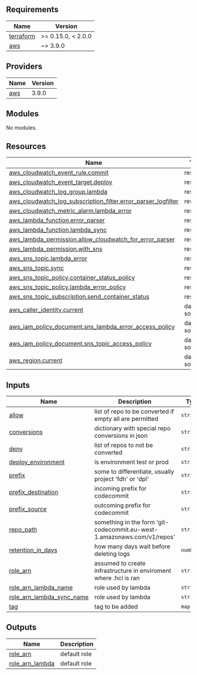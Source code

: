 ## Requirements

| Name | Version |
|------|---------|
| <a name="requirement_terraform"></a> [terraform](#requirement\_terraform) | >= 0.15.0, < 2.0.0 |
| <a name="requirement_aws"></a> [aws](#requirement\_aws) | ~> 3.9.0 |

## Providers

| Name | Version |
|------|---------|
| <a name="provider_aws"></a> [aws](#provider\_aws) | 3.9.0 |

## Modules

No modules.

## Resources

| Name | Type |
|------|------|
| [aws_cloudwatch_event_rule.commit](https://registry.terraform.io/providers/hashicorp/aws/latest/docs/resources/cloudwatch_event_rule) | resource |
| [aws_cloudwatch_event_target.deploy](https://registry.terraform.io/providers/hashicorp/aws/latest/docs/resources/cloudwatch_event_target) | resource |
| [aws_cloudwatch_log_group.lambda](https://registry.terraform.io/providers/hashicorp/aws/latest/docs/resources/cloudwatch_log_group) | resource |
| [aws_cloudwatch_log_subscription_filter.error_parser_logfilter](https://registry.terraform.io/providers/hashicorp/aws/latest/docs/resources/cloudwatch_log_subscription_filter) | resource |
| [aws_cloudwatch_metric_alarm.lambda_error](https://registry.terraform.io/providers/hashicorp/aws/latest/docs/resources/cloudwatch_metric_alarm) | resource |
| [aws_lambda_function.error_parser](https://registry.terraform.io/providers/hashicorp/aws/latest/docs/resources/lambda_function) | resource |
| [aws_lambda_function.lambda_sync](https://registry.terraform.io/providers/hashicorp/aws/latest/docs/resources/lambda_function) | resource |
| [aws_lambda_permission.allow_cloudwatch_for_error_parser](https://registry.terraform.io/providers/hashicorp/aws/latest/docs/resources/lambda_permission) | resource |
| [aws_lambda_permission.with_sns](https://registry.terraform.io/providers/hashicorp/aws/latest/docs/resources/lambda_permission) | resource |
| [aws_sns_topic.lambda_error](https://registry.terraform.io/providers/hashicorp/aws/latest/docs/resources/sns_topic) | resource |
| [aws_sns_topic.sync](https://registry.terraform.io/providers/hashicorp/aws/latest/docs/resources/sns_topic) | resource |
| [aws_sns_topic_policy.container_status_policy](https://registry.terraform.io/providers/hashicorp/aws/latest/docs/resources/sns_topic_policy) | resource |
| [aws_sns_topic_policy.lambda_error_policy](https://registry.terraform.io/providers/hashicorp/aws/latest/docs/resources/sns_topic_policy) | resource |
| [aws_sns_topic_subscription.send_container_status](https://registry.terraform.io/providers/hashicorp/aws/latest/docs/resources/sns_topic_subscription) | resource |
| [aws_caller_identity.current](https://registry.terraform.io/providers/hashicorp/aws/latest/docs/data-sources/caller_identity) | data source |
| [aws_iam_policy_document.sns_lambda_error_access_policy](https://registry.terraform.io/providers/hashicorp/aws/latest/docs/data-sources/iam_policy_document) | data source |
| [aws_iam_policy_document.sns_topic_access_policy](https://registry.terraform.io/providers/hashicorp/aws/latest/docs/data-sources/iam_policy_document) | data source |
| [aws_region.current](https://registry.terraform.io/providers/hashicorp/aws/latest/docs/data-sources/region) | data source |

## Inputs

| Name | Description | Type | Default | Required |
|------|-------------|------|---------|:--------:|
| <a name="input_allow"></a> [allow](#input\_allow) | list of repo to be converted if empty all are permitted | `string` | n/a | yes |
| <a name="input_conversions"></a> [conversions](#input\_conversions) | dictionary with special repo conversions in json | `string` | n/a | yes |
| <a name="input_deny"></a> [deny](#input\_deny) | list of repos to not be converted | `string` | n/a | yes |
| <a name="input_deploy_environment"></a> [deploy\_environment](#input\_deploy\_environment) | is environment test or prod | `string` | n/a | yes |
| <a name="input_prefix"></a> [prefix](#input\_prefix) | some to differentiate, usually project 'fdh' or 'dpl' | `string` | n/a | yes |
| <a name="input_prefix_destination"></a> [prefix\_destination](#input\_prefix\_destination) | incoming prefix for codecommit | `string` | n/a | yes |
| <a name="input_prefix_source"></a> [prefix\_source](#input\_prefix\_source) | outcoming prefix for codecommit | `string` | n/a | yes |
| <a name="input_repo_path"></a> [repo\_path](#input\_repo\_path) | something in the form 'git-codecommit.eu-west-1.amazonaws.com/v1/repos' | `string` | n/a | yes |
| <a name="input_retention_in_days"></a> [retention\_in\_days](#input\_retention\_in\_days) | how many days wait before deleting logs | `number` | `30` | no |
| <a name="input_role_arn"></a> [role\_arn](#input\_role\_arn) | assumed to create infrastructure in enviroment where .hcl is ran | `string` | n/a | yes |
| <a name="input_role_arn_lambda_name"></a> [role\_arn\_lambda\_name](#input\_role\_arn\_lambda\_name) | role used by lambda | `string` | n/a | yes |
| <a name="input_role_arn_lambda_sync_name"></a> [role\_arn\_lambda\_sync\_name](#input\_role\_arn\_lambda\_sync\_name) | role used by lambda | `string` | n/a | yes |
| <a name="input_tag"></a> [tag](#input\_tag) | tag to be added | `map(any)` | `{}` | no |

## Outputs

| Name | Description |
|------|-------------|
| <a name="output_role_arn"></a> [role\_arn](#output\_role\_arn) | default role |
| <a name="output_role_arn_lambda"></a> [role\_arn\_lambda](#output\_role\_arn\_lambda) | default role |
